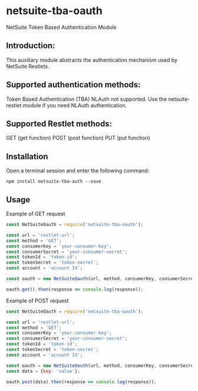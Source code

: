# netsuite-tba-oauth
NetSuite Token Based Authentication Module

## Introduction:
This auxiliary module abstracts the authentication mechanism used by NetSuite Restlets.

## Supported authentication methods:
Token Based Authentication (TBA)
NLAuth not supported. Use the netsuite-restlet module if you need NLAuth authentication.

## Supported Restlet methods:

GET (get function)
POST (post function)
PUT (put function)

## Installation

Open a terminal session and enter the following command:

``npm install netsuite-tba-auth --save``

## Usage

Example of GET request

```javascript
const NetSuiteOauth = require('netsuite-tba-oauth');

const url = 'restlet-url';
const method = 'GET';
const consumerKey = 'your-consumer-key';
const consumerSecret = 'your-consumer-secret';
const tokenId = 'token-id';
const tokenSecret = 'token-secret';
const account = 'account Id';

const oauth = new NetSuiteOauth(url, method, consumerKey, consumerSecret, tokenId, tokenSecret, account);

oauth.get().then(response => console.log(response));
```

Example of POST request

```javascript
const NetSuiteOauth = require('netsuite-tba-oauth');

const url = 'restlet-url';
const method = 'GET';
const consumerKey = 'your-consumer-key';
const consumerSecret = 'your-consumer-secret';
const tokenId = 'token-id';
const tokenSecret = 'token-secret';
const account = 'account Id';

const oauth = new NetSuiteOauth(url, method, consumerKey, consumerSecret, tokenId, tokenSecret, account);
const data = {key: 'value'};

oauth.post(data).then(response => console.log(response));
```





